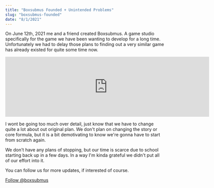 ```yaml
---
title: "Boxsubmus Founded + Unintended Problems"
slug: "boxsubmus-founded"
date: "8/1/2021"
---
```


On June 12th, 2021 me and a friend created Boxsubmus. A game studio specifically for the game we have been wanting to develop for a long time. Unfortunately we had to delay those plans to finding out a very similar game has already existed for quite some time now.

<iframe src="https://store.steampowered.com/widget/1228610/" frameborder="0" width="646" height="190"></iframe>

I wont be going too much over detail, just know that we have to change quite a lot about out original plan. We don't plan on changing the story or core formula, but it is a bit demotivating to know we're gonna have to start from scratch again.


We don't have any plans of stopping, but our time is scarce due to school starting back up in a few days. In a way I'm kinda grateful we didn't put all of our effort into it.


You can follow us for more updates, if interested of course.

<a href="https://twitter.com/boxsubmus?ref_src=twsrc%5Etfw" class="twitter-follow-button" data-show-count="false">Follow @boxsubmus</a><script async src="https://platform.twitter.com/widgets.js" charset="utf-8"></script>